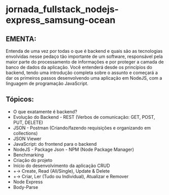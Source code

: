 # jornada_fullstack_nodejs-express_samsung-ocean

## EMENTA: 
Entenda de uma vez por todas o que é backend e quais são as tecnologias envolvidas nesse pedaço tão importante de um software, responsável pela maior parte do processamento de informações e por proteger a camada de banco de dados da aplicação. Você entenderá desde os princípios do backend, tendo uma introdução completa sobre o assunto e começará a dar os primeiros passos desenvolvendo uma aplicação em NodeJS, com a linguagem de programação JavaScript. 

## Tópicos:  
- O que exatamente é backend?
- Evolução do Backend - REST (Verbos de comunicação: GET, POST, PUT, DELETE)
- JSON - Postman (Criando/fazendo requisições e organizando em collections)
- JSON Viewer
- JavaScript: do frontend para o backend
- NodeJS - Package Json - NPM (Node Package Manager)
- Benchmarking
- Criação do projeto
- Início do desenvolvimento da aplicação CRUD
- +-> Create, Read (All/Single), Update &amp; Delete
- +-> Criar, Ler (Tudo ou Individual), Atualizar e Remover
- Node Express
- Body-Parse